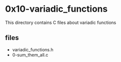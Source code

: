 # 0x10-variadic_functions

This directory contains C files about variadic functions

## files

* variadic_functions.h
* 0-sum_them_all.c
